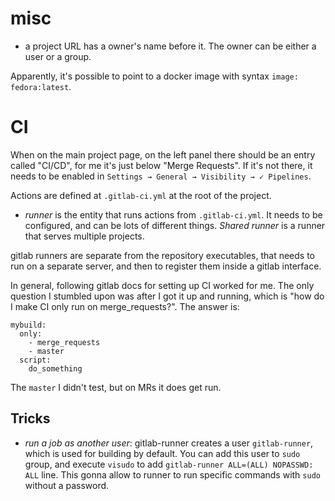 # misc

* a project URL has a owner's name before it. The owner can be either a user or a group.

Apparently, it's possible to point to a docker image with syntax `image: fedora:latest`.

# CI

When on the main project page, on the left panel there should be an entry called "CI/CD", for me it's just below "Merge Requests". If it's not there, it needs to be enabled in `Settings → General → Visibility → ✓ Pipelines`.

Actions are defined at `.gitlab-ci.yml` at the root of the project.
* *runner* is the entity that runs actions from `.gitlab-ci.yml`. It needs to be configured, and can be lots of different things. *Shared runner* is a runner that serves multiple projects.

gitlab runners are separate from the repository executables, that needs to run on a separate server, and then to register them inside a gitlab interface.

In general, following gitlab docs for setting up CI worked for me. The only question I stumbled upon was after I got it up and running, which is "how do I make CI only run on merge_requests?". The answer is:

```
mybuild:
  only:
    - merge_requests
    - master
  script:
    do_something
```

The `master` I didn't test, but on MRs it does get run.

## Tricks

* *run a job as another user*: gitlab-runner creates a user `gitlab-runner`, which is used for building by default. You can add this user to `sudo` group, and execute `visudo` to add `gitlab-runner ALL=(ALL) NOPASSWD: ALL` line. This gonna allow to runner to run specific commands with `sudo` without a password.
